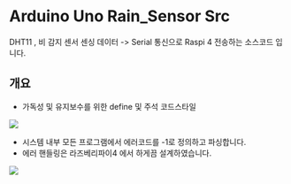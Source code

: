 # Arduino Uno Rain_Sensor Src
DHT11 , 비 감지 센서 센싱 데이터 -> Serial 통신으로 Raspi 4 전송하는 소스코드 입니다.

## 개요

- 가독성 및 유지보수를 위한 define 및 주석 코드스타일

![](https://velog.velcdn.com/images/owljun/post/b832f886-5aae-4404-8405-4327c2c1ce5a/image.png)

- 시스템 내부 모든 프로그램에서 에러코드를 -1로 정의하고 파싱합니다.
- 에러 핸들링은 라즈베리파이4 에서 하게끔 설계하였습니다.

![](https://velog.velcdn.com/images/owljun/post/5ba8b100-09bf-437b-8801-ed909a1507ff/image.png)